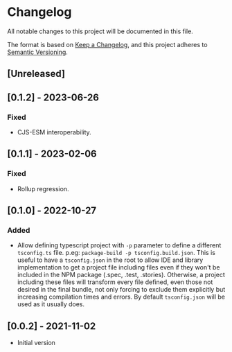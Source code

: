 # Changelog

All notable changes to this project will be documented in this file.

The format is based on [Keep a Changelog](https://keepachangelog.com/en/1.0.0/),
and this project adheres to [Semantic Versioning](https://semver.org/spec/v2.0.0.html).

## [Unreleased]

## [0.1.2] - 2023-06-26

### Fixed

- CJS-ESM interoperability.

## [0.1.1] - 2023-02-06

### Fixed

- Rollup regression.

## [0.1.0] - 2022-10-27

### Added

- Allow defining typescript project with `-p` parameter to define a different `tsconfig.ts` file. p.eg: `package-build -p tsconfig.build.json`. This is useful to have a `tsconfig.json` in the root to allow IDE and library implementation to get a project file including files even if they won't be included in the NPM package (.spec, .test, .stories). Otherwise, a project including these files will transform every file defined, even those not desired in the final bundle, not only forcing to exclude them explicitly but increasing compilation times and errors. By default `tsconfig.json` will be used as it usually does.

## [0.0.2] - 2021-11-02

- Initial version
